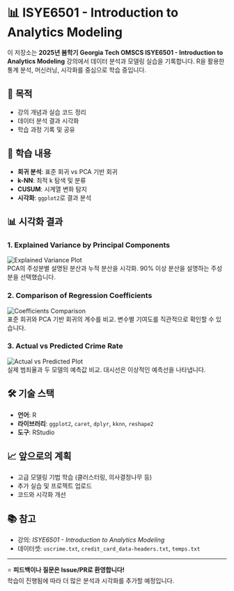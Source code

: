 # 📊 ISYE6501 - Introduction to Analytics Modeling

이 저장소는 **2025년 봄학기** **Georgia Tech OMSCS ISYE6501 - Introduction to Analytics Modeling** 강의에서 데이터 분석과 모델링 실습을 기록합니다. R을 활용한 통계 분석, 머신러닝, 시각화를 중심으로 학습 중입니다.

## 🎯 목적
- 강의 개념과 실습 코드 정리
- 데이터 분석 결과 시각화
- 학습 과정 기록 및 공유

## 📝 학습 내용
- **회귀 분석**: 표준 회귀 vs PCA 기반 회귀
- **k-NN**: 최적 k 탐색 및 분류
- **CUSUM**: 시계열 변화 탐지
- **시각화**: `ggplot2`로 결과 분석

## 📊 시각화 결과

### 1. Explained Variance by Principal Components
![Explained Variance Plot](https://github.com/user-attachments/assets/d98afa0d-8921-40be-b995-f7a8cfaf437d)  
PCA의 주성분별 설명된 분산과 누적 분산을 시각화. 90% 이상 분산을 설명하는 주성분을 선택했습니다.

### 2. Comparison of Regression Coefficients
![Coefficients Comparison](https://github.com/user-attachments/assets/ec7b64e7-8dcc-4253-b751-5346ab21485a)  
표준 회귀와 PCA 기반 회귀의 계수를 비교. 변수별 기여도를 직관적으로 확인할 수 있습니다.

### 3. Actual vs Predicted Crime Rate
![Actual vs Predicted Plot](https://github.com/user-attachments/assets/af372dfa-a2ef-4127-8eac-dda318f101a5)  
실제 범죄율과 두 모델의 예측값 비교. 대시선은 이상적인 예측선을 나타냅니다.

## 🛠️ 기술 스택
- **언어**: R
- **라이브러리**: `ggplot2`, `caret`, `dplyr`, `kknn`, `reshape2`
- **도구**: RStudio

## 📈 앞으로의 계획
- 고급 모델링 기법 학습 (클러스터링, 의사결정나무 등)
- 추가 실습 및 프로젝트 업로드
- 코드와 시각화 개선

## 📚 참고
- 강의: *ISYE6501 - Introduction to Analytics Modeling*
- 데이터셋: `uscrime.txt`, `credit_card_data-headers.txt`, `temps.txt`

---

⭐ **피드백이나 질문은 Issue/PR로 환영합니다!**  
학습이 진행됨에 따라 더 많은 분석과 시각화를 추가할 예정입니다.
